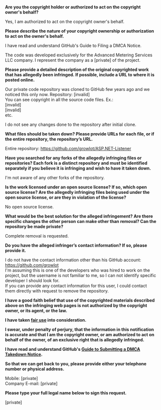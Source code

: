 **Are you the copyright holder or authorized to act on the copyright owner's behalf?**

Yes, I am authorized to act on the copyright owner's behalf.

**Please describe the nature of your copyright ownership or authorization to act on the owner's behalf.**

I have read and understand GitHub's Guide to Filing a DMCA Notice.

The code was developed exclusively for the Advanced Metering Services LLC company.
I represent the company as a [private] of the project.

**Please provide a detailed description of the original copyrighted work that has allegedly been infringed. If possible, include a URL to where it is posted online.**

Our private code repository was cloned to GitHub few years ago and we noticed this only now.
Repository: [invalid]  
You can see copyright in all the source code files. Ex.:  
[invalid]  
[invalid]  
etc.  

I do not see any changes done to the repository after initial clone.

**What files should be taken down? Please provide URLs for each file, or if the entire repository, the repository’s URL.**

Entire repository: https://github.com/growlot/ASP.NET-Listener

**Have you searched for any forks of the allegedly infringing files or repositories? Each fork is a distinct repository and must be identified separately if you believe it is infringing and wish to have it taken down.**

I'm not aware of any other forks of the repository.

**Is the work licensed under an open source license? If so, which open source license? Are the allegedly infringing files being used under the open source license, or are they in violation of the license?**

No open source license.

**What would be the best solution for the alleged infringement? Are there specific changes the other person can make other than removal? Can the repository be made private?**

Complete removal is requested.

**Do you have the alleged infringer’s contact information? If so, please provide it.**

I do not have the contact information other than his GitHub account: https://github.com/growlot  
I'm assuming this is one of the developers who was hired to work on the project, but the username is not familiar to me, so I can not identify specific developer I should look for.  
If you can provide any contact information for this user, I could contact them directly with request to remove the repository.

**I have a good faith belief that use of the copyrighted materials described above on the infringing web pages is not authorized by the copyright owner, or its agent, or the law.**

**I have taken <a href="https://www.lumendatabase.org/topics/22">fair use</a> into consideration.**

**I swear, under penalty of perjury, that the information in this notification is accurate and that I am the copyright owner, or am authorized to act on behalf of the owner, of an exclusive right that is allegedly infringed.**

**I have read and understand GitHub's <a href="https://docs.github.com/articles/guide-to-submitting-a-dmca-takedown-notice/">Guide to Submitting a DMCA Takedown Notice</a>.**

**So that we can get back to you, please provide either your telephone number or physical address.**

Mobile: [private]  
Company E-mail: [private] 

**Please type your full legal name below to sign this request.**

[private]
